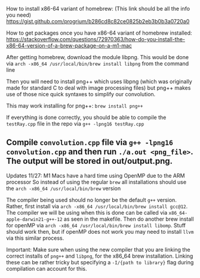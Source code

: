 How to install x86-64 variant of homebrew:
 (This link should be all the info you need)
 https://gist.github.com/progrium/b286cd8c82ce0825b2eb3b0b3a0720a0


 How to get packages once you have x86-64 variant of homebrew installed: 
 https://stackoverflow.com/questions/72970363/how-do-you-install-the-x86-64-version-of-a-brew-package-on-a-m1-mac


 After getting homebrew, download the module libpng. This would be done via `arch -x86_64 /usr/local/bin/brew install libpng` from the command line

 Then you will need to install png++ which uses libpng (which was originally made for standard C to deal with image processing files) but png++ makes use of those nice quick syntaxes to simplify our convolution.

 This may work installing for png++:
 `brew install png++`

 If everything is done correctly, you should be able to compile the `testRay.cpp` file in the repo via `g++ -lpng16 testRay.cpp`


 Compile `convolution.cpp` file via `g++ -lpng16 convolution.cpp` and then run `./a.out <png_file>`. The output will be stored in out/output.png.
 ---------------------------------------------------------------------------------------------------------------
 Updates 11/27:
 M1 Macs have a hard time using OpenMP due to the ARM processor
 So instead of using the regular `brew` all installations should use the `arch -x86_64 /usr/local/bin/brew` version

 The compiler being used should no longer be the default `g++` version. Rather, first install via 
 `arch -x86_64 /usr/local/bin/brew install gcc@12`. The compiler we will be using when this is done can be called via `x86_64-apple-darwin21-g++-12` as seen in the makefile. Then do another brew install for openMP via
 `arch -x86_64 /usr/local/bin/brew install libomp`. Stuff should work then, but if openMP does not work you may need to install `llvm` via this similar process.

 Important: Make sure when using the new compiler that you are linking the correct installs of `png++` and `libpng`, for the x86_64 brew installation. Linking these can be rather tricky but specifying a `-I/{path to library}` flag during compilation can account for this.